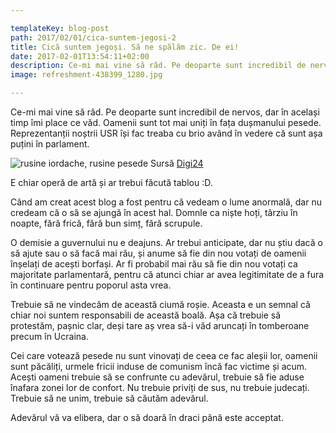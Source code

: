 ```yaml
---

templateKey: blog-post
path: 2017/02/01/cica-suntem-jegosi-2
title: Cică suntem jegoși. Să ne spălăm zic. De ei!
date: 2017-02-01T13:54:11+02:00
description: Ce-mi mai vine să râd. Pe deoparte sunt incredibil de nervos, dar în același timp îmi place ce văd. Oamenii sunt tot mai uniți în fața dușmanului pesede. Reprezentanții noștrii USR își fac treaba c
image: refreshment-438399_1280.jpg

---
```

Ce-mi mai vine să râd. Pe deoparte sunt incredibil de nervos, dar în același timp îmi place ce văd. Oamenii sunt tot mai uniți în fața dușmanului pesede. Reprezentanții noștrii USR își fac treaba cu brio având în vedere că sunt așa puțini în parlament.

![rusine iordache, rusine pesede](/content/images/2017/02/Screenshot-from-2017-02-01-14-47-26.png)
Sursă [Digi24](http://www.digi24.ro/) 

E chiar operă de artă și ar trebui făcută tablou :D.

Când am creat acest blog a fost pentru că vedeam o lume anormală, dar nu credeam că o să se ajungă în acest hal. Domnle ca niște hoți, târziu în noapte, fără frică, fără bun simț, fără scrupule. 

O demisie a guvernului nu e deajuns. Ar trebui anticipate, dar nu știu dacă o să ajute sau o să facă mai rău, și anume să fie din nou votați de oamenii înșelați de acești borfași. Ar fi probabil mai rău să fie din nou votați ca majoritate parlamentară, pentru că atunci chiar ar avea legitimitate de a fura în continuare pentru poporul asta vrea. 

Trebuie să ne vindecăm de această ciumă roșie. Aceasta e un semnal că chiar noi suntem responsabili de această boală. Așa că trebuie să protestăm, pașnic clar, deși tare aș vrea să-i văd aruncați în tomberoane precum în Ucraina. 

Cei care votează pesede nu sunt vinovați de ceea ce fac aleșii lor, oamenii sunt păcăliți, urmele fricii induse de comunism încă fac victime și acum. Acești oameni trebuie să se confrunte cu adevărul, trebuie să fie aduse înafara zonei lor de confort. Nu trebuie priviți de sus, nu trebuie judecați. Trebuie să ne unim, trebuie să căutăm adevărul. 

Adevărul vă va elibera, dar o să doară în draci până este acceptat.


